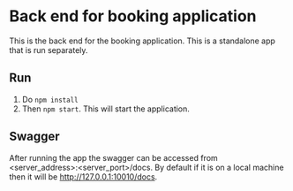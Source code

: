 # Back end for booking application

This is the back end for the booking application. This is a standalone app that is run separately. 

## Run
 1. Do `npm install`
 2. Then  `npm start`. This will start the application.

## Swagger

After running the app the swagger can be accessed from <server_address>:<server_port>/docs. By default if it is on a local machine then it will be http://127.0.0.1:10010/docs.